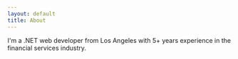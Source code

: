 ```yaml
---
layout: default
title: About
---
```


I'm a .NET web developer from Los Angeles with 5+ years experience in the financial services industry.
